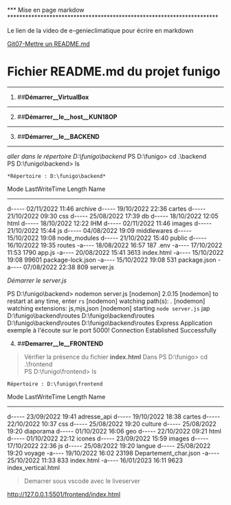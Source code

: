 *** Mise en page markdow **********************************************************************

Le lien de la video de e-genieclimatique pour écrire en markdown

[Git07-Mettre un README.md](https://www.youtube.com/watch?v=4lg3YyugRZQ&list=PLF88SKt6r7NYv4wBdjB5_DChbenj5JHKC&index=8)

# Fichier README.md du projet funigo
----------------------------------------------------------------------------------------------

1. ##__Démarrer__VirtualBox__
-------
2. ##__Démarrer__le__host__KUN18OP__
-------
3. ##__Démarrer__le__BACKEND__
-------

*aller dans le répertoire D:\funigo\backend*
PS D:\funigo> cd .\backend         
PS D:\funigo\backend> ls


    *Répertoire : D:\funigo\backend*


Mode                 LastWriteTime         Length Name
----                 -------------         ------ ----
d-----        02/11/2022     11:46                archive
d-----        19/10/2022     22:36                cartes
d-----        21/10/2022     09:30                css
d-----        25/08/2022     17:39                db
d-----        18/10/2022     12:05                html
d-----        18/10/2022     12:22                IHM
d-----        02/11/2022     11:46                images
d-----        21/10/2022     15:44                js
d-----        04/08/2022     19:09                middlewares
d-----        15/10/2022     19:08                node_modules
d-----        21/10/2022     15:40                public
d-----        16/10/2022     19:35                routes
-a----        18/08/2022     16:57            187 .env
-a----        17/10/2022     11:53           1790 app.js
-a----        20/08/2022     15:41           3613 index.html
-a----        15/10/2022     19:08          99601 package-lock.json
-a----        15/10/2022     19:08            531 package.json
-a----        07/08/2022     22:38            809 server.js

*Démarrer le server.js*

PS D:\funigo\backend> nodemon server.js
[nodemon] 2.0.15
[nodemon] to restart at any time, enter `rs`
[nodemon] watching path(s): *.*
[nodemon] watching extensions: js,mjs,json
[nodemon] starting `node server.js`
jap
D:\funigo\backend\routes
D:\funigo\backend\routes
D:\funigo\backend\routes
D:\funigo\backend\routes
Express Application exemple à l'écoute sur le port 5000!
Connection Established Successfully

4. ##__Demarrer__le__FRONTEND__

> Vérifier la présence du fichier __index.html__
Dans PS D:\funigo> cd .\frontend\
PS D:\funigo\frontend> ls


    Répertoire : D:\funigo\frontend


Mode                 LastWriteTime         Length Name
----                 -------------         ------ ----
d-----        23/09/2022     19:41                adresse_api
d-----        19/10/2022     18:38                cartes
d-----        22/10/2022     10:37                css
d-----        25/08/2022     19:20                culture
d-----        25/08/2022     19:20                diaporama
d-----        01/10/2022     16:06                geo
d-----        22/10/2022     09:21                html
d-----        01/10/2022     22:12                icones
d-----        23/09/2022     15:59                images
d-----        17/10/2022     22:36                js
d-----        25/08/2022     19:20                langue
d-----        25/08/2022     19:20                voyage
-a----        19/10/2022     16:02          23198 Departement_char.json
-a----        25/10/2022     11:33            833 index.html
-a----        16/01/2023     16:11           9623 index_vertical.html

> Demarrer sous vscode avec le liveserver

http://127.0.0.1:5501/frontend/index.html